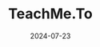 ---  
layout: startup_page  
title: "TeachMe.To"  
id: "teachme.to"  
permalink: "/teachmetoteachme.to07232024/"  
website: "https://teachme.to/"  
funding_round: "Seed"  
funding_amount: "$5M"  
investors: "Bling Capital, Marketplace Capital, 20Growth, Gokul Rajaram, 1984, Alumni Ventures, Deb Liu, Brent Turner"  
about: "TeachMe.To is a platform connecting students with local in-person instructors for lessons in sports, music, art, and other categories. It focuses on providing easy access to affordable and high-quality lessons, emphasizing the human-to-human learning experience while leveraging technology to enhance the learning process. The platform also empowers instructors to monetize their expertise and build their client base."  
markets: "Sports, Music, Art, Education, EdTech, Educational Software, Information Services (B2C)"  
hq: "San Diego, California, United States"  
founded_year: "2021"  
linkedin: "https://www.linkedin.com/company/teachme-to"  
twitter: "https://twitter.com/teachmelessons"  
instagram: ""  
facebook: "https://www.facebook.com/teachmelessons"  
crunchbase: "https://www.crunchbase.com/organization/teachme-to?utm_source=linkedin&utm_medium=referral&utm_campaign=linkedin_companies&utm_content=profile_cta_anon&trk=funding_crunchbase"  
pitchbook: "https://pitchbook.com/profiles/company/536966-56"  

date_display: "23-Jul-2024"  
date: "2024-07-23"

# SEO Optimization  
meta_title: "TeachMe.To - Seed Funding ($5M)"  
meta_description: "TeachMe.To, TeachMe.To is a platform connecting students with local in-person instructors for lessons in sports, music, art, and other categories. It focuses on p..."  
meta_keywords: "TeachMe.To, Sports, Music, Art, Education, EdTech, Educational Software, Information Services (B2C), Seed funding"  
canonical_url: "https://startup.projectstartups.com/teachmetoteachme.to07232024/"  
---
